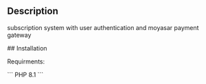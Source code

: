 ## Description
<p>subscription system with user authentication and moyasar payment gateway</p>
## Installation
<p>Requirments:</p>
```
PHP 8.1
```
